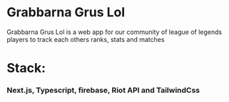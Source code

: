 # Grabbarna Grus Lol

Grabbarna Grus Lol is a web app for our community of league of legends players to track each others ranks, stats and matches

# Stack:

### Next.js, Typescript, firebase, Riot API and TailwindCss
